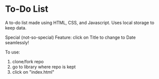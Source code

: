 # To-Do List

A to-do list made using HTML, CSS, and Javascript. Uses local storage to keep data.

Special (not-so-special) Feature: click on Title to change to Date seamlessly!

To use:
1. clone/fork repo
2. go to library where repo is kept
3. click on "index.html"
